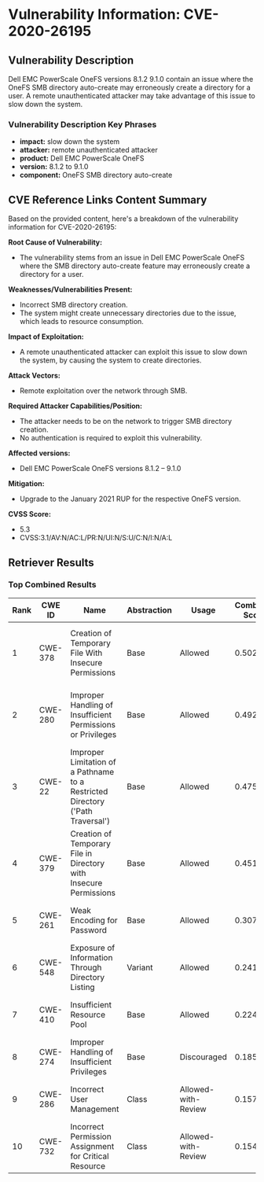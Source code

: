 # Vulnerability Information: CVE-2020-26195

## Vulnerability Description
Dell EMC PowerScale OneFS versions 8.1.2 9.1.0 contain an issue where the OneFS SMB directory auto-create may erroneously create a directory for a user. A remote unauthenticated attacker may take advantage of this issue to slow down the system.

### Vulnerability Description Key Phrases
- **impact:** slow down the system
- **attacker:** remote unauthenticated attacker
- **product:** Dell EMC PowerScale OneFS
- **version:** 8.1.2 to 9.1.0
- **component:** OneFS SMB directory auto-create

## CVE Reference Links Content Summary
Based on the provided content, here's a breakdown of the vulnerability information for CVE-2020-26195:

**Root Cause of Vulnerability:**
- The vulnerability stems from an issue in Dell EMC PowerScale OneFS where the SMB directory auto-create feature may erroneously create a directory for a user.

**Weaknesses/Vulnerabilities Present:**
- Incorrect SMB directory creation.
- The system might create unnecessary directories due to the issue, which leads to resource consumption.

**Impact of Exploitation:**
- A remote unauthenticated attacker can exploit this issue to slow down the system, by causing the system to create directories.

**Attack Vectors:**
- Remote exploitation over the network through SMB.

**Required Attacker Capabilities/Position:**
- The attacker needs to be on the network to trigger SMB directory creation.
- No authentication is required to exploit this vulnerability.

**Affected versions:**
- Dell EMC PowerScale OneFS versions 8.1.2 – 9.1.0

**Mitigation:**
- Upgrade to the January 2021 RUP for the respective OneFS version.

**CVSS Score:**
- 5.3
- CVSS:3.1/AV:N/AC:L/PR:N/UI:N/S:U/C:N/I:N/A:L

## Retriever Results

### Top Combined Results

| Rank | CWE ID | Name | Abstraction | Usage | Combined Score | Retrievers | Individual Scores |
|------|--------|------|-------------|-------|---------------|------------|-------------------|
| 1 | CWE-378 | Creation of Temporary File With Insecure Permissions | Base | Allowed | 0.5026 | dense, sparse, graph | dense: 0.505, sparse: 0.062, graph: 0.599 |
| 2 | CWE-280 | Improper Handling of Insufficient Permissions or Privileges  | Base | Allowed | 0.4920 | dense, sparse, graph | dense: 0.482, sparse: 0.101, graph: 0.538 |
| 3 | CWE-22 | Improper Limitation of a Pathname to a Restricted Directory ('Path Traversal') | Base | Allowed | 0.4757 | dense, sparse, graph | dense: 0.474, sparse: 0.057, graph: 0.576 |
| 4 | CWE-379 | Creation of Temporary File in Directory with Insecure Permissions | Base | Allowed | 0.4514 | dense, sparse, graph | dense: 0.451, sparse: 0.064, graph: 0.530 |
| 5 | CWE-261 | Weak Encoding for Password | Base | Allowed | 0.3076 | sparse, graph | sparse: 0.065, graph: 0.757 |
| 6 | CWE-548 | Exposure of Information Through Directory Listing | Variant | Allowed | 0.2415 | dense, sparse | dense: 0.454, sparse: 0.060 |
| 7 | CWE-410 | Insufficient Resource Pool | Base | Allowed | 0.2242 | sparse, graph | sparse: 0.062, graph: 0.528 |
| 8 | CWE-274 | Improper Handling of Insufficient Privileges | Base | Discouraged | 0.1852 | dense, sparse | dense: 0.444, sparse: 0.056 |
| 9 | CWE-286 | Incorrect User Management | Class | Allowed-with-Review | 0.1574 | dense, sparse | dense: 0.465, sparse: 0.061 |
| 10 | CWE-732 | Incorrect Permission Assignment for Critical Resource | Class | Allowed-with-Review | 0.1544 | dense, sparse | dense: 0.457, sparse: 0.060 |

